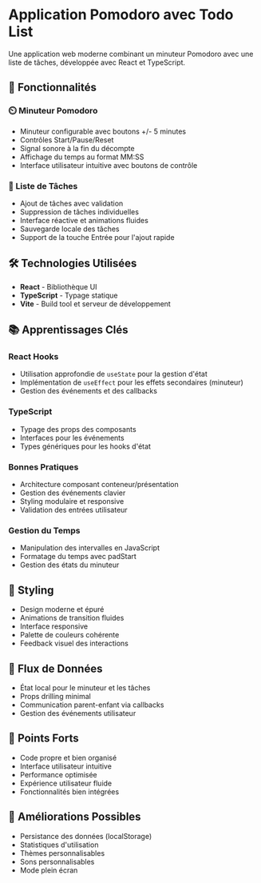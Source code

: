 # Application Pomodoro avec Todo List

Une application web moderne combinant un minuteur Pomodoro avec une liste de tâches, développée avec React et TypeScript.

## 🚀 Fonctionnalités

### ⏲️ Minuteur Pomodoro
- Minuteur configurable avec boutons +/- 5 minutes
- Contrôles Start/Pause/Reset
- Signal sonore à la fin du décompte
- Affichage du temps au format MM:SS
- Interface utilisateur intuitive avec boutons de contrôle

### 📝 Liste de Tâches
- Ajout de tâches avec validation
- Suppression de tâches individuelles
- Interface réactive et animations fluides
- Sauvegarde locale des tâches
- Support de la touche Entrée pour l'ajout rapide

## 🛠️ Technologies Utilisées

- **React** - Bibliothèque UI
- **TypeScript** - Typage statique
- **Vite** - Build tool et serveur de développement

## 📚 Apprentissages Clés

### React Hooks
- Utilisation approfondie de `useState` pour la gestion d'état
- Implémentation de `useEffect` pour les effets secondaires (minuteur)
- Gestion des événements et des callbacks

### TypeScript
- Typage des props des composants
- Interfaces pour les événements
- Types génériques pour les hooks d'état

### Bonnes Pratiques
- Architecture composant conteneur/présentation
- Gestion des événements clavier
- Styling modulaire et responsive
- Validation des entrées utilisateur

### Gestion du Temps
- Manipulation des intervalles en JavaScript
- Formatage du temps avec padStart
- Gestion des états du minuteur

## 🎨 Styling
- Design moderne et épuré
- Animations de transition fluides
- Interface responsive
- Palette de couleurs cohérente
- Feedback visuel des interactions

## 🔄 Flux de Données
- État local pour le minuteur et les tâches
- Props drilling minimal
- Communication parent-enfant via callbacks
- Gestion des événements utilisateur

## 🌟 Points Forts
- Code propre et bien organisé
- Interface utilisateur intuitive
- Performance optimisée
- Expérience utilisateur fluide
- Fonctionnalités bien intégrées

## 🎯 Améliorations Possibles
- Persistance des données (localStorage)
- Statistiques d'utilisation
- Thèmes personnalisables
- Sons personnalisables
- Mode plein écran